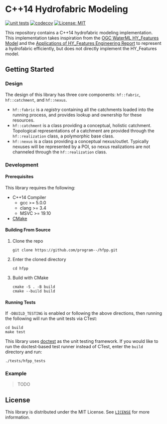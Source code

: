# C++14 Hydrofabric Modeling

[![unit tests](https://github.com/program--/hfpp/actions/workflows/unit_tests.yaml/badge.svg)](https://github.com/program--/hfpp/actions/workflows/unit_tests.yaml)
[![codecov](https://codecov.io/gh/program--/hfpp/graph/badge.svg?token=0G5JI2D57V)](https://codecov.io/gh/program--/hfpp)
 [![License: MIT](https://img.shields.io/badge/License-MIT-yellow.svg)](https://opensource.org/licenses/MIT)
 
This repository contains a C++14 hydrofabric modeling implementation. This implementation takes inspiration from the [OGC WaterML HY_Features Model](https://docs.ogc.org/is/14-111r6/14-111r6.html) and the [Applications of HY_Features Engineering Report](https://docs.ogc.org/per/22-040.html) to represent a hydrofabric efficiently, but does not directly implement the HY_Features model.

## Getting Started

### Design

The design of this library has three core components: `hf::fabric`, `hf::catchment`, and `hf::nexus`. 

- `hf::fabric` is a *registry* containing all the catchments loaded into the running process, and provides lookup and ownership for these resources.
- `hf::catchment` is a class providing a conceptual, holistic catchment. Topological representations of a catchment are provided through the `hf::realization` class, a polymorphic base class.
- `hf::nexus` is a class providing a conceptual nexus/outlet. Typically nexuses will be represented by a POI, so nexus realizations are not channeled through the `hf::realization` class.

### Development

#### Prerequisites

This library requires the following:

- C++14 Compiler
    - gcc >= 5.0.0
    - clang >= 3.4
    - MSVC >= 19.10
- [CMake](https://cmake.org/)

#### Building From Source

1. Clone the repo
   ```
   git clone https://github.com/program--/hfpp.git
   ```

2. Enter the cloned directory
   ```
   cd hfpp
   ```

3. Build with CMake
   ```
   cmake -S . -B build
   cmake --build build
   ```

#### Running Tests

If `-DBUILD_TESTING` is enabled or following the above directions, then running the following will run the unit tests via CTest:

```
cd build
make test
```

This library uses [doctest](github.com/doctest/doctest) as the unit testing framework. If you would like to run the doctest-based test runner instead of CTest, enter the `build` directory and run:

```
./tests/hfpp_tests
```

### Example

> TODO

## License

This library is distributed under the MIT License. See [`LICENSE`](LICENSE) for more information.
